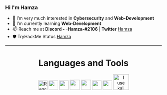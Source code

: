 ### Hi I'm Hamza

<!--
**Hamza12700/Hamza12700** is a ✨ _special_ ✨ repository because its `README.md` (this file) appears on your GitHub profile.
-->

- 👀 I’m very much interested in **Cybersecurity** and **Web-Development**
- 🌱 I’m currently learning **Web-Development**
- 📫 Reach me at **Discord - -Hamza-#2106** | **Twitter** [Hamza](https://twitter.com/Hamza_Rash1d)
- 🛡️ TryHackMe Status [Hamza](https://tryhackme.com/p/Mr.Hamza)

---

<h1 align="center">Languages and Tools</h1>

<p align="center">
<img src="https://cdn.iconscout.com/icon/free/png-512/react-3-1175109.png?f=avif&w=256" width="30" alt="React-JS">
<img src="https://cdn-icons-png.flaticon.com/512/732/732190.png" width="30">
<img src="https://cdn-icons-png.flaticon.com/512/732/732212.png" width="30">
<img src="https://img.icons8.com/color/javascript" width="32">
<img src="https://img.icons8.com/color/typescript" width="32">
<img src="https://www.lunarvim.org/img/lunarvim_icon.png" width="30">
<img src="https://code.visualstudio.com/assets/images/code-stable.png" width="30">
<img src="https://www.kali.org/images/kali-logo.svg" width="50" alt="I use kali linux">
</p>
